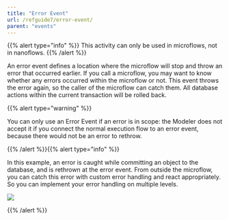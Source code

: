 ```yaml
---
title: "Error Event"
url: /refguide7/error-event/
parent: "events"
---
```


{{% alert type="info" %}}
This activity can only be used in microflows, not in nanoflows.
{{% /alert %}}

An error event defines a location where the microflow will stop and throw an error that occurred earlier. If you call a microflow, you may want to know whether any errors occurred within the microflow or not. This event throws the error again, so the caller of the microflow can catch them. All database actions within the current transaction will be rolled back.

{{% alert type="warning" %}}

You can only use an Error Event if an error is in scope: the Modeler does not accept it if you connect the normal execution flow to an error event, because there would not be an error to rethrow.

{{% /alert %}}{{% alert type="info" %}}

In this example, an error is caught while committing an object to the database, and is rethrown at the error event. From outside the microflow, you can catch this error with custom error handling and react appropriately. So you can implement your error handling on multiple levels.

![](/attachments/refguide7/desktop-modeler/application-logic/common-elements/events/error-event/16843954.png)

{{% /alert %}}
